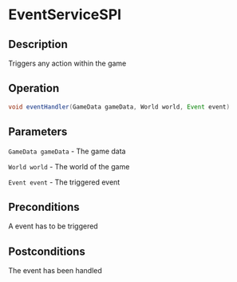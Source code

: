 # EventServiceSPI

## Description

Triggers any action within the game

## Operation

```java
void eventHandler(GameData gameData, World world, Event event)
```

## Parameters

`GameData gameData` - The game data

`World world` - The world of the game

`Event event` - The triggered event

## Preconditions

A event has to be triggered

## Postconditions

The event has been handled
